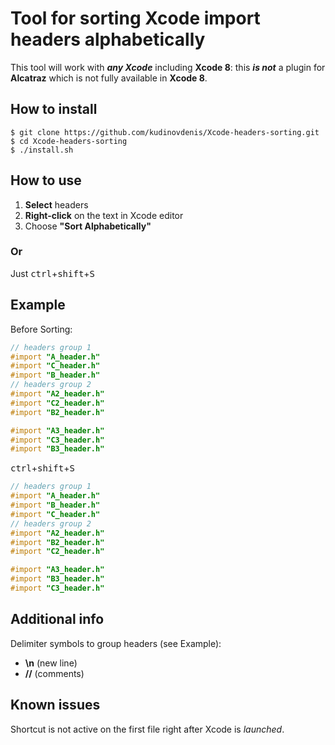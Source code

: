 # Tool for sorting Xcode import headers alphabetically

This tool will work with **_any Xcode_** including **Xcode 8**:
this **_is not_** a plugin for **Alcatraz** which is not fully available in **Xcode 8**. 

## How to install

```shell
$ git clone https://github.com/kudinovdenis/Xcode-headers-sorting.git
$ cd Xcode-headers-sorting
$ ./install.sh
```

## How to use

1. **Select** headers
2. **Right-click** on the text in Xcode editor
3. Choose **"Sort Alphabetically"**

### Or

Just <kbd>ctrl</kbd>+<kbd>shift</kbd>+<kbd>S</kbd>

## Example

Before Sorting:

```objective-c
// headers group 1
#import "A_header.h"
#import "C_header.h"
#import "B_header.h"
// headers group 2
#import "A2_header.h"
#import "C2_header.h"
#import "B2_header.h"

#import "A3_header.h"
#import "C3_header.h"
#import "B3_header.h"
```
<kbd>ctrl</kbd>+<kbd>shift</kbd>+<kbd>S</kbd>
```objective-c
// headers group 1
#import "A_header.h"
#import "B_header.h"
#import "C_header.h"
// headers group 2
#import "A2_header.h"
#import "B2_header.h"
#import "C2_header.h"

#import "A3_header.h"
#import "B3_header.h"
#import "C3_header.h"
```

## Additional info

Delimiter symbols to group headers (see Example): 

- **\n** (new line)
- **//** (comments)

## Known issues

Shortcut is not active on the first file right after Xcode is _launched_.
